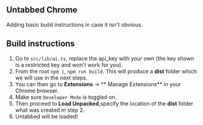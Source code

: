 ## Untabbed Chrome

Adding basic build instructions in case it isn't obvious.

## Build instructions

1. Go to `src/lib/ai.ts`, replace the api_key with your own (the key shown is a restricted key and won't work for you).
2. From the root `npm i`, `npm run build`. This will produce a **dist** folder which we will use in the next steps.
3. You can then go to **Extensions** -> ** Manage Extensions** in your Chrome browser.
4.  Make sure `Developer Mode` is toggled on.
5.  Then proceed to **Load Unpacked**,specify the location of the **dist** folder what was created in step 2.
6.  Untabbed will be loaded!
